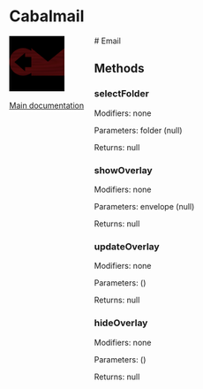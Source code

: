 # Cabalmail
<div style="width: 10em; float:left; height: 100%; padding-right: 1em;"><img src="/docs/logo.png" width="100" />
<p><a href="/README.md">Main documentation</a></p>
</div><div style="padding-left: 11em;">
# Email


## Methods
### selectFolder
Modifiers: none

Parameters: folder (null)

Returns: null

### showOverlay
Modifiers: none

Parameters: envelope (null)

Returns: null

### updateOverlay
Modifiers: none

Parameters:  ()

Returns: null

### hideOverlay
Modifiers: none

Parameters:  ()

Returns: null

</div>

